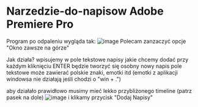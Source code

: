 # Narzedzie-do-napisow Adobe Premiere Pro
Program po odpaleniu wygląda tak: ![image](https://github.com/NertiPL/Narzedzie-do-napisow/assets/109041164/7c2ff06a-3589-41d6-936b-8abc8d75e14b)
Polecam zanzaczyć opcje "Okno zawsze na górze"

Jak działa?
wpisujemy w pole tekstowe napisy jakie chcemy dodać przy każdym kliknięciu ENTER będzie tworzyć się osobny nowy napis
pole tekstowe może zawierać polskie znaki, emotki itd
(emotki z aplikacji windowsa nie działają jeśli chodzi o "win + .")

aby działało prawidłowo musimy mieć lekko przybliżonego timeline (patrz pasek na dole)
![image](https://github.com/NertiPL/Narzedzie-do-napisow/assets/109041164/7c02421a-411a-4484-840f-78184263627d)
i klikamy przycisk "Dodaj Napisy"
